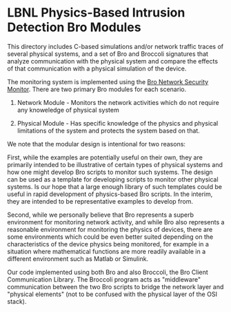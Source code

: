 LBNL Physics-Based Intrusion Detection Bro Modules
================================================== 

This directory includes C-based simulations and/or network traffic traces of several physical systems, and a set of Bro and Broccoli signatures that analyze communication with the physical system and compare the effects of that communication with a physical simulation of the device.

The monitoring system is implemented using the [Bro Network Security Monitor](https://www.bro.org/).  There are two primary Bro modules for each scenario.

1. Network Module - Monitors the network activities which do not require any knoweledge of physical system

2. Physical Module - Has specific knowledge of the physics and physical limitations of the system and protects the system based on that.

We note that the modular design is intentional for two reasons:  

First, while the examples are potentially useful on their own, they are primarily intended to be illustrative of certain types of physical systems and how one might develop Bro scripts to monitor such systems.  The design can be used as a template for developing scripts to monitor other physical systems.  Is our hope that a large enough library of such templates could be useful in rapid development of physics-based Bro scripts.  In the interim, they are intended to be representative examples to develop from.  

Second, while we personally believe that Bro represents a superb environment for monitoring network activity, and while Bro also represents a reasonable environment for monitoring the physics of devices, there are some environments which could be even better suited depending on the characteristics of the device physics being monitored, for example in a situation where mathematical functions are more readily available in a different environment such as Matlab or Simulink.

Our code implemented using both Bro and also Broccoli, the Bro Client Communication Library.  The Broccoli program acts as "middleware" communication between the two Bro scripts to bridge the network layer and "physical elements" (not to be confused with the physical layer of the OSI stack).
